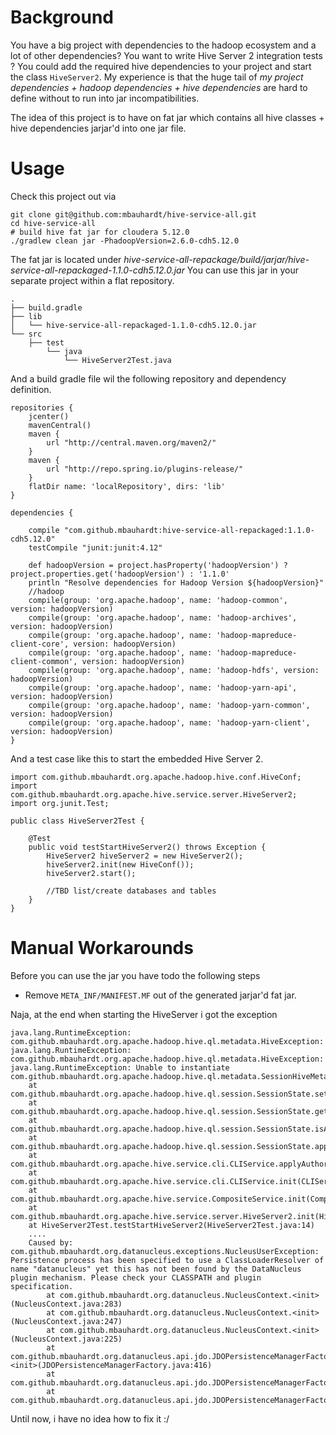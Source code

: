 # Background
You have a big project with dependencies to the hadoop ecosystem and a lot of other dependencies? You want to write Hive Server 2 integration tests ?
You could add the required hive dependencies to your project and start the class `HiveServer2`.
My experience is that the huge tail of *my project dependencies + hadoop dependencies + hive dependencies* are hard to define without to run into jar incompatibilities.

The idea of this project is to have on fat jar which contains all hive classes + hive dependencies jarjar'd into one jar file.


# Usage
Check this project out via 

    git clone git@github.com:mbauhardt/hive-service-all.git
    cd hive-service-all
    # build hive fat jar for cloudera 5.12.0
    ./gradlew clean jar -PhadoopVersion=2.6.0-cdh5.12.0

The fat jar is located under *hive-service-all-repackage/build/jarjar/hive-service-all-repackaged-1.1.0-cdh5.12.0.jar*
You can use this jar in your separate project within a flat repository.

    .                                                                                                                                                                                 
    ├── build.gradle
    ├── lib
    │   └── hive-service-all-repackaged-1.1.0-cdh5.12.0.jar
    └── src
        ├── test
            └── java
                └── HiveServer2Test.java

And a build gradle file wil the following repository and dependency definition.

    repositories {
        jcenter()
        mavenCentral()
        maven {
            url "http://central.maven.org/maven2/"
        }
        maven {
            url "http://repo.spring.io/plugins-release/"
        }
        flatDir name: 'localRepository', dirs: 'lib'
    }
    
    dependencies {
    
        compile "com.github.mbauhardt:hive-service-all-repackaged:1.1.0-cdh5.12.0"
        testCompile "junit:junit:4.12"
    
        def hadoopVersion = project.hasProperty('hadoopVersion') ? project.properties.get('hadoopVersion') : '1.1.0'
        println "Resolve dependencies for Hadoop Version ${hadoopVersion}"
        //hadoop
        compile(group: 'org.apache.hadoop', name: 'hadoop-common', version: hadoopVersion)
        compile(group: 'org.apache.hadoop', name: 'hadoop-archives', version: hadoopVersion)
        compile(group: 'org.apache.hadoop', name: 'hadoop-mapreduce-client-core', version: hadoopVersion)
        compile(group: 'org.apache.hadoop', name: 'hadoop-mapreduce-client-common', version: hadoopVersion)
        compile(group: 'org.apache.hadoop', name: 'hadoop-hdfs', version: hadoopVersion)
        compile(group: 'org.apache.hadoop', name: 'hadoop-yarn-api', version: hadoopVersion)
        compile(group: 'org.apache.hadoop', name: 'hadoop-yarn-common', version: hadoopVersion)
        compile(group: 'org.apache.hadoop', name: 'hadoop-yarn-client', version: hadoopVersion)
    }

And a test case like this to start the embedded Hive Server 2.

    import com.github.mbauhardt.org.apache.hadoop.hive.conf.HiveConf;
    import com.github.mbauhardt.org.apache.hive.service.server.HiveServer2;
    import org.junit.Test;
    
    public class HiveServer2Test {
    
        @Test
        public void testStartHiveServer2() throws Exception {
            HiveServer2 hiveServer2 = new HiveServer2();
            hiveServer2.init(new HiveConf());
            hiveServer2.start();
            
            //TBD list/create databases and tables
        }
    }

# Manual Workarounds
Before you can use the jar you have todo the following steps

* Remove `META_INF/MANIFEST.MF` out of the generated jarjar'd fat jar.

Naja, at the end when starting the HiveServer i got the exception

    java.lang.RuntimeException: com.github.mbauhardt.org.apache.hadoop.hive.ql.metadata.HiveException: java.lang.RuntimeException: com.github.mbauhardt.org.apache.hadoop.hive.ql.metadata.HiveException: java.lang.RuntimeException: Unable to instantiate com.github.mbauhardt.org.apache.hadoop.hive.ql.metadata.SessionHiveMetaStoreClient
    	at com.github.mbauhardt.org.apache.hadoop.hive.ql.session.SessionState.setupAuth(SessionState.java:833)
    	at com.github.mbauhardt.org.apache.hadoop.hive.ql.session.SessionState.getAuthorizationMode(SessionState.java:1679)
    	at com.github.mbauhardt.org.apache.hadoop.hive.ql.session.SessionState.isAuthorizationModeV2(SessionState.java:1690)
    	at com.github.mbauhardt.org.apache.hadoop.hive.ql.session.SessionState.applyAuthorizationPolicy(SessionState.java:1738)
    	at com.github.mbauhardt.org.apache.hive.service.cli.CLIService.applyAuthorizationConfigPolicy(CLIService.java:125)
    	at com.github.mbauhardt.org.apache.hive.service.cli.CLIService.init(CLIService.java:111)
    	at com.github.mbauhardt.org.apache.hive.service.CompositeService.init(CompositeService.java:59)
    	at com.github.mbauhardt.org.apache.hive.service.server.HiveServer2.init(HiveServer2.java:119)
    	at HiveServer2Test.testStartHiveServer2(HiveServer2Test.java:14)
    	....
    	Caused by: com.github.mbauhardt.org.datanucleus.exceptions.NucleusUserException: Persistence process has been specified to use a ClassLoaderResolver of name "datanucleus" yet this has not been found by the DataNucleus plugin mechanism. Please check your CLASSPATH and plugin specification.
        	at com.github.mbauhardt.org.datanucleus.NucleusContext.<init>(NucleusContext.java:283)
        	at com.github.mbauhardt.org.datanucleus.NucleusContext.<init>(NucleusContext.java:247)
        	at com.github.mbauhardt.org.datanucleus.NucleusContext.<init>(NucleusContext.java:225)
        	at com.github.mbauhardt.org.datanucleus.api.jdo.JDOPersistenceManagerFactory.<init>(JDOPersistenceManagerFactory.java:416)
        	at com.github.mbauhardt.org.datanucleus.api.jdo.JDOPersistenceManagerFactory.createPersistenceManagerFactory(JDOPersistenceManagerFactory.java:301)
        	at com.github.mbauhardt.org.datanucleus.api.jdo.JDOPersistenceManagerFactory.getPersistenceManagerFactory(JDOPersistenceManagerFactory.java:202) 
       
   Until now, i have no idea how to fix it :/
   
   